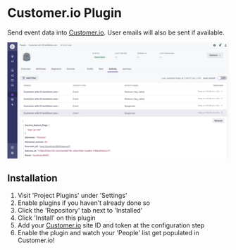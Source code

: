 # Customer.io Plugin

Send event data into [Customer.io](https://customer.io/). User emails will also be sent if available.

![Customer.io Screenshot](README_CUSTOMERIO.png)

## Installation

1. Visit 'Project Plugins' under 'Settings'
1. Enable plugins if you haven't already done so
1. Click the 'Repository' tab next to 'Installed'
1. Click 'Install' on this plugin
1. Add your [Customer.io](https://customer.io/) site ID and token at the configuration step
1. Enable the plugin and watch your 'People' list get populated in Customer.io!
